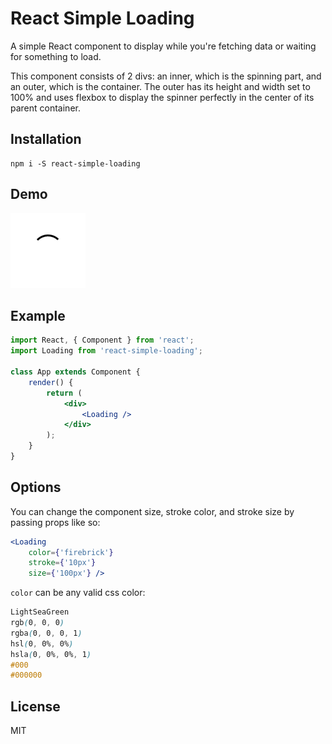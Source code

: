 # React Simple Loading

A simple React component to display while you're fetching data or waiting for something to load. 

This component consists of 2 divs: an inner, which is the spinning part, and an outer, which is the container. The outer has its height and width set to 100% and uses flexbox to display the spinner perfectly in the center of its parent container.

## Installation

```
npm i -S react-simple-loading

```

## Demo

![demo](./loading.gif)

## Example

```jsx
import React, { Component } from 'react';
import Loading from 'react-simple-loading';

class App extends Component {
	render() {
		return (
			<div>
				<Loading />
			</div>
		);
	}
}
```

## Options

You can change the component size, stroke color, and stroke size by passing props like so:

```jsx
<Loading 
	color={'firebrick'}
	stroke={'10px'}
	size={'100px'} />
```

`color` can be any valid css color:

```css
LightSeaGreen
rgb(0, 0, 0)
rgba(0, 0, 0, 1)
hsl(0, 0%, 0%)
hsla(0, 0%, 0%, 1)
#000
#000000
```

## License

MIT